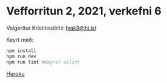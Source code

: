 # Vefforritun 2, 2021, verkefni 6

Valgerður Kristinsdóttir (vak9@hi.is)

Keyrt með:

```bash
npm install
npm run dev
npm run lint #Keyrir eslint
```

[Heroku](https://vef2-v6-vala.herokuapp.com/)